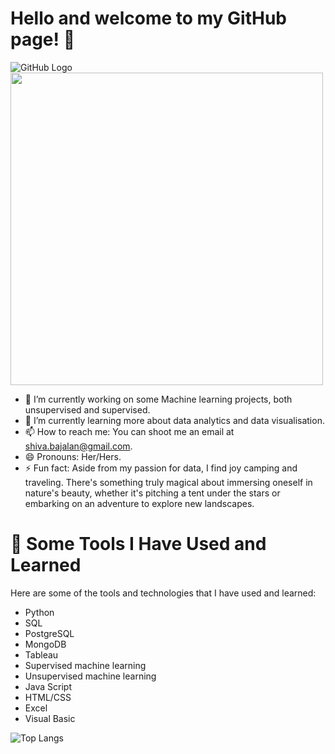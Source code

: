 #  Hello and welcome to my GitHub page! 👋
![GitHub Logo](https://encrypted-tbn0.gstatic.com/images?q=tbn:ANd9GcQyHjgJ9F0mhIjzhTkUYVTkyaaRr-2EJkMLIw&s)
<img src="[image_url](https://encrypted-tbn0.gstatic.com/images?q=tbn:ANd9GcQyHjgJ9F0mhIjzhTkUYVTkyaaRr-2EJkMLIw&s)"  style="width:500px;">
* 🔭 I’m currently working on some Machine learning projects, both unsupervised and supervised.
* 🌱 I’m currently learning more about data analytics and data visualisation.
* 📫 How to reach me: You can shoot me an email at shiva.bajalan@gmail.com.
* 😄 Pronouns: Her/Hers.
* ⚡ Fun fact: Aside from my passion for data, I find joy camping and traveling. There's something truly magical about immersing oneself in nature's beauty, whether it's pitching a tent under the stars or embarking on an adventure to explore new landscapes. 
# 🚀  Some Tools I Have Used and Learned
Here are some of the tools and technologies that I have used and learned:

* Python
* SQL
* PostgreSQL
* MongoDB
* Tableau
* Supervised machine learning
* Unsupervised machine learning
* Java Script
* HTML/CSS
* Excel
* Visual Basic


![Top Langs](https://github-readme-stats.vercel.app/api/top-langs/?username=Shivabajelan)
